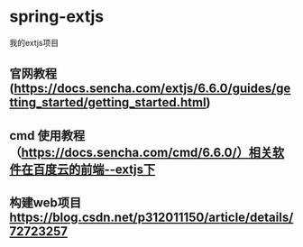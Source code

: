 # spring-extjs
我的extjs项目

## 官网教程(https://docs.sencha.com/extjs/6.6.0/guides/getting_started/getting_started.html)
## cmd 使用教程（https://docs.sencha.com/cmd/6.6.0/）相关软件在百度云的前端--extjs下

## 构建web项目 https://blog.csdn.net/p312011150/article/details/72723257
